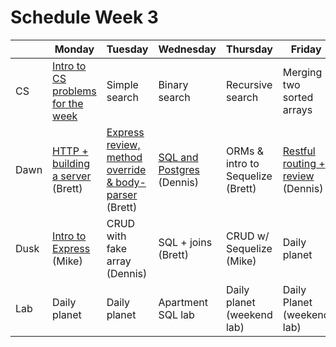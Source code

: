 # Schedule Week 3

|      | Monday | Tuesday | Wednesday | Thursday | Friday |
|------|------|-------|--------|---------|-------|
| CS   | [Intro to CS problems for the week](../warmups/week-03.md) | Simple search | Binary search | Recursive search | Merging two sorted arrays |
| Dawn | [HTTP + building a server](../lectures/week-03/_1_monday/dawn/README.md) (Brett) | [Express review, method override & body-parser](../lectures/week-03/_2_tuesday/dawn/README.md) (Brett) | [SQL and Postgres](../lectures/week-03/_3_wednesday/dawn/README.md) (Dennis) | ORMs & intro to Sequelize (Brett) | [Restful routing + review](../lectures/week-03/_5_friday/dawn/README.md) (Dennis) |
| Dusk | [Intro to Express](../lectures/week-03/_1_monday/dusk/README.md) (Mike) | CRUD with fake array (Dennis) | SQL + joins (Brett) | CRUD w/ Sequelize (Mike) | Daily planet |
| Lab  | Daily planet | Daily planet | Apartment SQL lab | Daily planet (weekend lab) | Daily Planet (weekend lab) |
